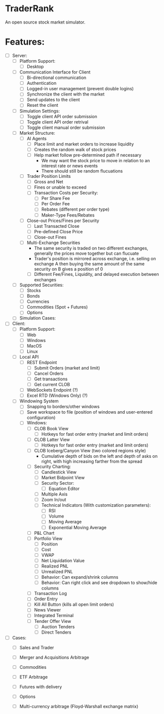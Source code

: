 # TraderRank

An open source stock market simulator.

# Features:
- [ ] Server:
  - [ ] Platform Support:
    - [ ] Desktop  
  - [ ] Communication Interface for Client
    - [ ] Bi-directional communication
    - [ ] Authentication
    - [ ] Logged-in user management (prevent double logins)
    - [ ] Synchronize the client with the market
    - [ ] Send updates to the client
    - [ ] Reset the client
  - [ ] Simulation Settings:
    - [ ] Toggle client API order submission
    - [ ] Toggle client API order retrival
    - [ ] Toggle client manual order submission
  - [ ] Market Structure:
    - [ ] AI Agents
      - [ ] Place limit and market orders to increase liquidity
      - [ ] Creates the random walk of stock prices
      - [ ] Help market follow pre-determined path if necessary
        - We may want the stock price to move in relation to an interest rate or news events
        - There should still be random flucuations
    - [ ] Trader Position Limits
        - [ ] Gross and Net
        - [ ] Fines or unable to exceed
      - [ ] Transaction Costs per Security:
        - [ ] Per Share Fee
        - [ ] Per Order Fee
        - [ ] Rebates (different per order type)
        - [ ] Maker-Type Fees/Rebates
     - [ ] Close-out Prices/Fines per Security
       - [ ] Last Transacted Close
       - [ ] Pre-defined Close Price
       - [ ] Close-out Fines
    - [ ] Multi-Exchange Securities
      - The same security is traded on two different exchanges, generally the prices move together but can flucuate
      - Trader's position is mirrored across exchange, i.e. selling on exchange A then buying the same amount of the same security on B gives a position of 0
      - [ ] Different Fee/Fines, Liquidity, and delayed execution between exchanges 
  - [ ] Supported Securities:
    - [ ] Stocks
    - [ ] Bonds
    - [ ] Currencies
    - [ ] Commodities (Spot + Futures)
    - [ ] Options  
  - [ ] Simulation Cases: 
- [ ] Client:
  - [ ] Platform Support:
    - [ ] Web 
    - [ ] Windows
    - [ ] MacOS
    - [ ] Linux  
  - [ ] Local API
    - [ ] REST Endpoint
      - [ ] Submit Orders (market and limit)
      - [ ] Cancel Orders
      - [ ] Get transactions
      - [ ] Get current CLOB  
    - [ ] WebSockets Endpoint (?)
    - [ ] Excel RTD (Windows Only) (?)
  - [ ] Windowing System
    - [ ] Snapping to borders/other windows
    - [ ] Save workspace to file (position of windows and user-entered configuration)
    - [ ] Windows:
      - [ ] CLOB Book View
        - [ ] Hotkeys for fast order entry (market and limit orders) 
      - [ ] CLOB Latter View
        - [ ] Hotkeys for fast order entry (market and limit orders) 
      - [ ] CLOB Iceberg/Canyon View (two colored regions style)
        - Cumulative depth of bids on the left and depth of asks on right, with high increasing farther from the spread
      - [ ] Security Charting:
        - [ ] Candlestick View
        - [ ] Market Bidpoint View
        - [ ] Security Sector:
          - [ ] Equation Editor
        - [ ] Multiple Axis
        - [ ] Zoom In/out
        - [ ] Technical Indicators (With customization parameters):
          - [ ] RSI
          - [ ] Volume
          - [ ] Moving Average
          - [ ] Exponential Moving Average
      - [ ] P&L Chart
      - [ ] Portfolio View
          - [ ] Position
          - [ ] Cost
          - [ ] VWAP
          - [ ] Net Liquidation Value
          - [ ] Realized PNL
          - [ ] Unrealized PNL
          - [ ] Behavior: Can expand/shrink columns
          - [ ] Behavior: Can right click and see dropdown to show/hide columns  
      - [ ] Transaction Log
      - [ ] Order Entry
      - [ ] Kill All Button (kills all open limit orders)
      - [ ] News Viewer
      - [ ] Integrated Terminal
      - [ ] Tender Offer View
        - [ ] Auction Tenders
        - [ ] Direct Tenders
- [ ] Cases:
  - [ ] Sales and Trader
  - [ ] Merger and Acquisitions Arbitrage
  - [ ] Commodities
  - [ ] ETF Arbitrage
  - [ ] Futures with delivery
  - [ ] Options
  - [ ] Multi-currency arbitrage (Floyd-Warshall exchange matrix)
  

